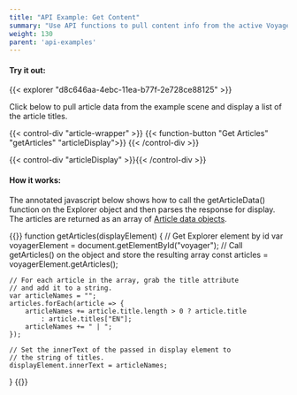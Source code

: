 ```yaml
---
title: "API Example: Get Content"
summary: "Use API functions to pull content info from the active Voyager scene."
weight: 130
parent: 'api-examples'
---
```


#### Try it out:

{{< explorer "d8c646aa-4ebc-11ea-b77f-2e728ce88125" >}}  <br>
  
Click below to pull article data from the example scene and display a list of the article titles.

{{< control-div "article-wrapper" >}}
{{< function-button "Get Articles" "getArticles" "articleDisplay">}}
{{< /control-div >}}

{{< control-div "articleDisplay" >}}{{< /control-div >}}  <br>

#### How it works:
The annotated javascript below shows how to call the getArticleData() function on the Explorer object and then parses the response for display. The articles are returned as an array of [Article data objects](https://github.com/Smithsonian/dpo-voyager/blob/master/source/client/models/Article.ts).

{{<highlight js>}}
function getArticles(displayElement) {
	// Get Explorer element by id
	var voyagerElement = document.getElementById("voyager");
	// Call getArticles() on the object and store the resulting array
	const articles = voyagerElement.getArticles();

	// For each article in the array, grab the title attribute 
	// and add it to a string.
	var articleNames = "";
	articles.forEach(article => {
		articleNames += article.title.length > 0 ? article.title 
			: article.titles["EN"];
		articleNames += " | ";
	});
  
	// Set the innerText of the passed in display element to 
	// the string of titles.
	displayElement.innerText = articleNames;
}
{{</highlight>}}
	

